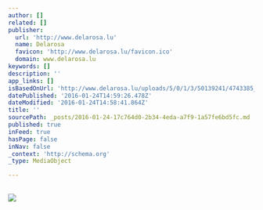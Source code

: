 ```yaml
---
author: []
related: []
publisher:
  url: 'http://www.delarosa.lu'
  name: Delarosa
  favicon: 'http://www.delarosa.lu/favicon.ico'
  domain: www.delarosa.lu
keywords: []
description: ''
app_links: []
isBasedOnUrl: 'http://www.delarosa.lu/uploads/5/0/1/3/50139241/4743385_orig.jpg'
datePublished: '2016-01-24T14:59:26.478Z'
dateModified: '2016-01-24T14:58:41.864Z'
title: ''
sourcePath: _posts/2016-01-24-17c764d0-2b34-4eda-a7f9-1a57fe6bd5fc.md
published: true
inFeed: true
hasPage: false
inNav: false
_context: 'http://schema.org'
_type: MediaObject

---
```

<article style=""><h1></h1><p></p><img src="http://www.delarosa.lu/uploads/5/0/1/3/50139241/4743385_orig.jpg" /></article>